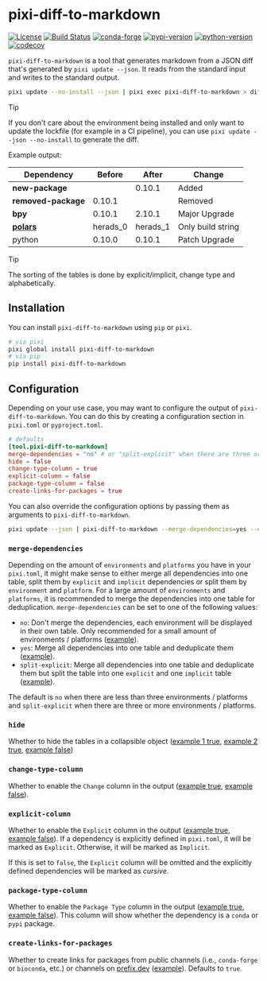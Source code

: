 # pixi-diff-to-markdown

[![License][license-badge]](LICENSE)
[![Build Status][build-badge]][build]
[![conda-forge][conda-forge-badge]][conda-forge]
[![pypi-version][pypi-badge]][pypi]
[![python-version][python-version-badge]][pypi]
[![codecov][codecov-badge]][codecov]

[license-badge]: https://img.shields.io/github/license/pavelzw/pixi-diff-to-markdown?style=flat-square
[build-badge]: https://img.shields.io/github/actions/workflow/status/pavelzw/pixi-diff-to-markdown/ci.yml?style=flat-square&branch=main
[build]: https://github.com/pavelzw/pixi-diff-to-markdown/actions/
[conda-forge]: https://prefix.dev/channels/conda-forge/packages/pixi-diff-to-markdown
[conda-forge-badge]: https://img.shields.io/conda/pn/conda-forge/pixi-diff-to-markdown?style=flat-square&logoColor=white&logo=conda-forge
[pypi]: https://pypi.org/project/pixi-diff-to-markdown
[pypi-badge]: https://img.shields.io/pypi/v/pixi-diff-to-markdown.svg?style=flat-square&logo=pypi&logoColor=white
[python-version-badge]: https://img.shields.io/pypi/pyversions/pixi-diff-to-markdown?style=flat-square&logoColor=white&logo=python
[codecov-badge]: https://img.shields.io/codecov/c/github/pavelzw/pixi-diff-to-markdown?style=flat-square&logo=codecov
[codecov]: https://codecov.io/gh/pavelzw/pixi-diff-to-markdown

`pixi-diff-to-markdown` is a tool that generates markdown from a JSON diff that's generated by `pixi update --json`.
It reads from the standard input and writes to the standard output.

```bash
pixi update --no-install --json | pixi exec pixi-diff-to-markdown > diff.md
```

> [!TIP]
> If you don't care about the environment being installed and only want to update the lockfile (for example in a CI pipeline), you can use `pixi update --json --no-install` to generate the diff.

Example output:

| Dependency                                                            | Before   | After    | Change            |
| --------------------------------------------------------------------- | -------- | -------- | ----------------- |
| **new-package**                                                       |          | 0.10.1   | Added             |
| **removed-package**                                                   | 0.10.1   |          | Removed           |
| **bpy**                                                               | 0.10.1   | 2.10.1   | Major Upgrade     |
| [**polars**](https://prefix.dev/channels/conda-forge/packages/polars) | herads_0 | herads_1 | Only build string |
| python                                                                | 0.10.0   | 0.10.1   | Patch Upgrade     |

> [!TIP]
> The sorting of the tables is done by explicit/implicit, change type and alphabetically.

## Installation

You can install `pixi-diff-to-markdown` using `pip` or `pixi`.

```bash
# via pixi
pixi global install pixi-diff-to-markdown
# via pip
pip install pixi-diff-to-markdown
```

## Configuration

Depending on your use case, you may want to configure the output of `pixi-diff-to-markdown`.
You can do this by creating a configuration section in `pixi.toml` or `pyproject.toml`.

```toml
# defaults
[tool.pixi-diff-to-markdown]
merge-dependencies = "no" # or "split-explicit" when there are three or more environments / platforms
hide = false
change-type-column = true
explicit-column = false
package-type-column = false
create-links-for-packages = true
```

You can also override the configuration options by passing them as arguments to `pixi-diff-to-markdown`.

```bash
pixi update --json | pixi-diff-to-markdown --merge-dependencies=yes --explicit-column
```

### `merge-dependencies`

Depending on the amount of `environments` and `platforms` you have in your `pixi.toml`, it might make sense to either merge all dependencies into one table, split them by `explicit` and `implicit` dependencies or split them by `environment` and `platform`.
For a large amount of `environments` and `platforms`, it is recommended to merge the dependencies into one table for deduplication.
`merge-dependencies` can be set to one of the following values:

- `no`: Don't merge the dependencies, each environment will be displayed in their own table. Only recommended for a small amount of environments / platforms ([example](./tests/resources/diff-example/merge-no_hide-False_change-type-True_explicit-False_package-type-False.md)).
- `yes`: Merge all dependencies into one table and deduplicate them ([example](./tests/resources/diff-polarify/merge-yes_hide-False_change-type-True_explicit-False_package-type-False.md)).
- `split-explicit`: Merge all dependencies into one table and deduplicate them but split the table into one `explicit` and one `implicit` table ([example](./tests/resources/diff-polarify/merge-split-explicit_hide-False_change-type-True_explicit-False_package-type-False.md)).

The default is `no` when there are less than three environments / platforms and `split-explicit` when there are three or more environments / platforms.

### `hide`

Whether to hide the tables in a collapsible object ([example 1 true](./tests/resources/diff-example/merge-no_hide-True_change-type-True_explicit-False_package-type-False.md), [example 2 true](./tests/resources/diff-example/merge-split-explicit_hide-True_change-type-True_explicit-False_package-type-False.md), [example false](./tests/resources/diff-example/merge-no_hide-False_change-type-True_explicit-False_package-type-False.md))

### `change-type-column`

Whether to enable the `Change` column in the output ([example true](./tests/resources/diff-example/merge-yes_hide-False_change-type-True_explicit-False_package-type-False.md), [example false](./tests/resources/diff-example/merge-yes_hide-False_change-type-False_explicit-False_package-type-False.md)).

### `explicit-column`

Whether to enable the `Explicit` column in the output ([example true](./tests/resources/diff-example/merge-yes_hide-False_change-type-True_explicit-True_package-type-False.md), [example false](./tests/resources/diff-example/merge-yes_hide-False_change-type-True_explicit-False_package-type-False.md)).
If a dependency is explicitly defined in `pixi.toml`, it will be marked as `Explicit`. Otherwise, it will be marked as `Implicit`.

If this is set to `false`, the `Explicit` column will be omitted and the explicitly defined dependencies will be marked as _cursive_.

### `package-type-column`

Whether to enable the `Package Type` column in the output ([example true](./tests/resources/diff-example/merge-yes_hide-False_change-type-True_explicit-False_package-type-True.md), [example false](./tests/resources/diff-example/merge-yes_hide-False_change-type-True_explicit-False_package-type-False.md)).
This column will show whether the dependency is a `conda` or `pypi` package.

### `create-links-for-packages`

Whether to create links for packages from public channels (i.e., `conda-forge` or `bioconda`, etc.) or channels on [prefix.dev](https://prefix.dev) ([example](./tests/resources/diff-example-v6-lockfile/merge-yes_hide-False_change-type-True_explicit-False_package-type-False.md)).
Defaults to `true`.
